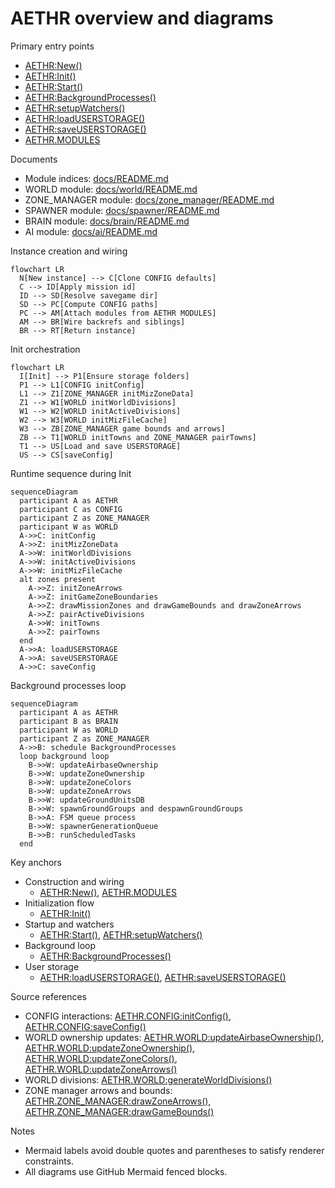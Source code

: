 # AETHR overview and diagrams

Primary entry points
- [AETHR:New()](dev/AETHR.lua:65)
- [AETHR:Init()](dev/AETHR.lua:199)
- [AETHR:Start()](dev/AETHR.lua:252)
- [AETHR:BackgroundProcesses()](dev/AETHR.lua:267)
- [AETHR:setupWatchers()](dev/AETHR.lua:334)
- [AETHR:loadUSERSTORAGE()](dev/AETHR.lua:344)
- [AETHR:saveUSERSTORAGE()](dev/AETHR.lua:361)
- [AETHR.MODULES](dev/AETHR.lua:40)

Documents
- Module indices: [docs/README.md](docs/README.md)
- WORLD module: [docs/world/README.md](docs/world/README.md)
- ZONE_MANAGER module: [docs/zone_manager/README.md](docs/zone_manager/README.md)
- SPAWNER module: [docs/spawner/README.md](docs/spawner/README.md)
- BRAIN module: [docs/brain/README.md](docs/brain/README.md)
- AI module: [docs/ai/README.md](docs/ai/README.md)

Instance creation and wiring

```mermaid
flowchart LR
  N[New instance] --> C[Clone CONFIG defaults]
  C --> ID[Apply mission id]
  ID --> SD[Resolve savegame dir]
  SD --> PC[Compute CONFIG paths]
  PC --> AM[Attach modules from AETHR MODULES]
  AM --> BR[Wire backrefs and siblings]
  BR --> RT[Return instance]
```

Init orchestration

```mermaid
flowchart LR
  I[Init] --> P1[Ensure storage folders]
  P1 --> L1[CONFIG initConfig]
  L1 --> Z1[ZONE_MANAGER initMizZoneData]
  Z1 --> W1[WORLD initWorldDivisions]
  W1 --> W2[WORLD initActiveDivisions]
  W2 --> W3[WORLD initMizFileCache]
  W3 --> ZB[ZONE_MANAGER game bounds and arrows]
  ZB --> T1[WORLD initTowns and ZONE_MANAGER pairTowns]
  T1 --> US[Load and save USERSTORAGE]
  US --> CS[saveConfig]
```

Runtime sequence during Init

```mermaid
sequenceDiagram
  participant A as AETHR
  participant C as CONFIG
  participant Z as ZONE_MANAGER
  participant W as WORLD
  A->>C: initConfig
  A->>Z: initMizZoneData
  A->>W: initWorldDivisions
  A->>W: initActiveDivisions
  A->>W: initMizFileCache
  alt zones present
    A->>Z: initZoneArrows
    A->>Z: initGameZoneBoundaries
    A->>Z: drawMissionZones and drawGameBounds and drawZoneArrows
    A->>Z: pairActiveDivisions
    A->>W: initTowns
    A->>Z: pairTowns
  end
  A->>A: loadUSERSTORAGE
  A->>A: saveUSERSTORAGE
  A->>C: saveConfig
```

Background processes loop

```mermaid
sequenceDiagram
  participant A as AETHR
  participant B as BRAIN
  participant W as WORLD
  participant Z as ZONE_MANAGER
  A->>B: schedule BackgroundProcesses
  loop background loop
    B->>W: updateAirbaseOwnership
    B->>W: updateZoneOwnership
    B->>W: updateZoneColors
    B->>W: updateZoneArrows
    B->>W: updateGroundUnitsDB
    B->>W: spawnGroundGroups and despawnGroundGroups
    B->>A: FSM queue process
    B->>W: spawnerGenerationQueue
    B->>B: runScheduledTasks
  end
```

Key anchors
- Construction and wiring
  - [AETHR:New()](dev/AETHR.lua:65), [AETHR.MODULES](dev/AETHR.lua:40)
- Initialization flow
  - [AETHR:Init()](dev/AETHR.lua:199)
- Startup and watchers
  - [AETHR:Start()](dev/AETHR.lua:252), [AETHR:setupWatchers()](dev/AETHR.lua:334)
- Background loop
  - [AETHR:BackgroundProcesses()](dev/AETHR.lua:267)
- User storage
  - [AETHR:loadUSERSTORAGE()](dev/AETHR.lua:344), [AETHR:saveUSERSTORAGE()](dev/AETHR.lua:361)

Source references
- CONFIG interactions: [AETHR.CONFIG:initConfig()](dev/CONFIG_.lua:364), [AETHR.CONFIG:saveConfig()](dev/CONFIG_.lua:404)
- WORLD ownership updates: [AETHR.WORLD:updateAirbaseOwnership()](dev/WORLD.lua:501), [AETHR.WORLD:updateZoneOwnership()](dev/WORLD.lua:633), [AETHR.WORLD:updateZoneColors()](dev/WORLD.lua:683), [AETHR.WORLD:updateZoneArrows()](dev/WORLD.lua:730)
- WORLD divisions: [AETHR.WORLD:generateWorldDivisions()](dev/WORLD.lua:1156)
- ZONE manager arrows and bounds: [AETHR.ZONE_MANAGER:drawZoneArrows()](dev/ZONE_MANAGER.lua:1025), [AETHR.ZONE_MANAGER:drawGameBounds()](dev/ZONE_MANAGER.lua:931)

Notes
- Mermaid labels avoid double quotes and parentheses to satisfy renderer constraints.
- All diagrams use GitHub Mermaid fenced blocks.